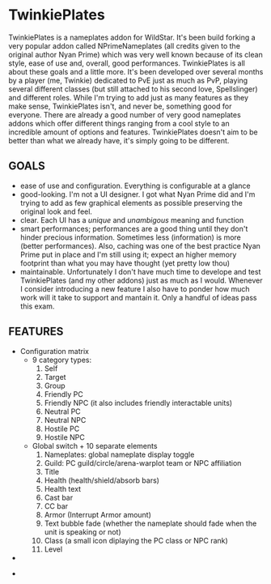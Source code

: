 # TwinkiePlates
TwinkiePlates is a nameplates addon for WildStar. It's been build forking a very popular addon called NPrimeNameplates (all credits given to the original author Nyan Prime) which was very well known because of its clean style, ease of use and, overall, good performances.
TwinkiePlates is all about these goals and a little more. It's been developed over several months by a player (me, Twinkie) dedicated to PvE just as much as PvP, playing several different classes (but still attached to his second love, Spellslinger) and different roles.
While I'm trying to add just as many features as they make sense, TwinkiePlates isn't, and never be, something good for everyone. There are already a good number of very good nameplates addons which offer different things ranging from a cool style to an incredible amount of options and features. TwinkiePlates doesn't aim to be better than what we already have, it's simply going to be different.

## GOALS
* ease of use and configuration. Everything is configurable at a glance
* good-looking. I'm not a UI designer. I got what Nyan Prime did and I'm trying to add as few graphical elements as possible preserving the original look and feel.
* clear. Each UI has a _unique_ and _unambigous_ meaning and function
* smart performances; performances are a good thing until they don't hinder precious information. Sometimes less (information) is more (better performances). Also, caching was one of the best practice Nyan Prime put in place and I'm still using it; expect an higher memory footprint than what you may have thought (yet pretty low thou)
* maintainable. Unfortunately I don't have much time to develope and test TwinkiePlates (and my other addons) just as much as I would. Whenever I consider introducing a new feature I also have to ponder how much work will it take to support and mantain it. Only a handful of ideas pass this exam.

## FEATURES

* Configuration matrix
  - 9 category types:
    1. Self
    2. Target
    3. Group
    4. Friendly PC
    5. Friendly NPC (it also includes friendly interactable units)
    6. Neutral PC
    7. Neutral NPC
    8. Hostile PC
    9. Hostile NPC
  - Global switch + 10 separate elements
    1. Nameplates: global nameplate display toggle
    2. Guild: PC guild/circle/arena-warplot team or NPC affiliation
    3. Title
    4. Health (health/shield/absorb bars)
    5. Health text
    6. Cast bar
    7. CC bar
    8. Armor (Interrupt Armor amount)
    9. Text bubble fade (whether the nameplate should fade when the unit is speaking or not)
    10. Class (a small icon diplaying the PC class or NPC rank)
    11. Level
* 
- 
